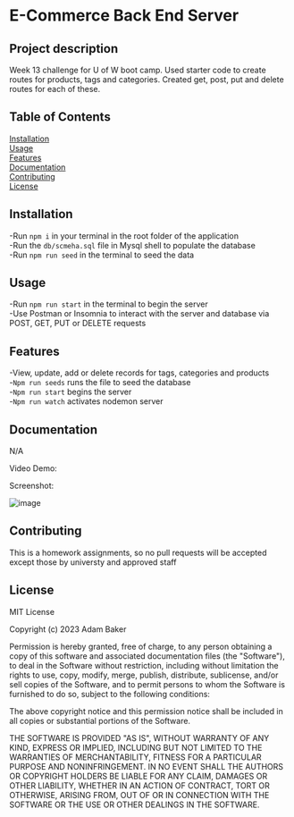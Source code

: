 # E-Commerce Back End Server

## Project description

Week 13 challenge for U of W boot camp. Used starter code to create routes for products, tags and categories. Created get, post, put and delete routes for each of these.

## Table of Contents

[Installation](#installation)<br>
[Usage](#installation)<br>
[Features](#features)<br>
[Documentation](#documentation)<br>
[Contributing](#contributing)<br>
[License](#license)<br>

## Installation

-Run `npm i` in your terminal in the root folder of the application<br>
-Run the `db/scmeha.sql` file in Mysql shell to populate the database<br>
-Run `npm run seed` in the terminal to seed the data

## Usage

-Run `npm run start` in the terminal to begin the server<br>
-Use Postman or Insomnia to interact with the server and database via POST, GET, PUT or DELETE requests

## Features

-View, update, add or delete records for tags, categories and products<br>
-`Npm run seeds` runs the file to seed the database<br>
-`Npm run start` begins the server<br>
-`Npm run watch` activates nodemon server

## Documentation

N/A

Video Demo:



Screenshot:

![image](https://github.com/abaker421/13-e-commerce-express/assets/123577761/3581da42-65b5-4444-9a15-3674e8cda313)

## Contributing

This is a homework assignments, so no pull requests will be accepted except those by universty and approved staff

## License

MIT License

Copyright (c) 2023 Adam Baker

Permission is hereby granted, free of charge, to any person obtaining a copy
of this software and associated documentation files (the "Software"), to deal
in the Software without restriction, including without limitation the rights
to use, copy, modify, merge, publish, distribute, sublicense, and/or sell
copies of the Software, and to permit persons to whom the Software is
furnished to do so, subject to the following conditions:

The above copyright notice and this permission notice shall be included in all
copies or substantial portions of the Software.

THE SOFTWARE IS PROVIDED "AS IS", WITHOUT WARRANTY OF ANY KIND, EXPRESS OR
IMPLIED, INCLUDING BUT NOT LIMITED TO THE WARRANTIES OF MERCHANTABILITY,
FITNESS FOR A PARTICULAR PURPOSE AND NONINFRINGEMENT. IN NO EVENT SHALL THE
AUTHORS OR COPYRIGHT HOLDERS BE LIABLE FOR ANY CLAIM, DAMAGES OR OTHER
LIABILITY, WHETHER IN AN ACTION OF CONTRACT, TORT OR OTHERWISE, ARISING FROM,
OUT OF OR IN CONNECTION WITH THE SOFTWARE OR THE USE OR OTHER DEALINGS IN THE
SOFTWARE.


